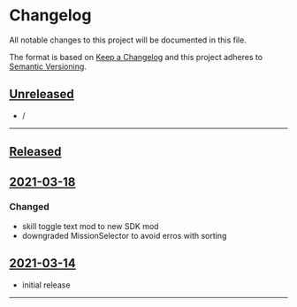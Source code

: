 # Changelog

All notable changes to this project will be documented in this file.

The format is based on [Keep a Changelog][keep a changelog] and this project adheres to [Semantic Versioning][semantic versioning].

## [Unreleased]

- /

---

## [Released]

## [2021-03-18]

### Changed
- skill toggle text mod to new SDK mod
- downgraded MissionSelector to avoid erros with sorting

## [2021-03-14]

- initial release

---

<!-- Links -->

[keep a changelog]: https://keepachangelog.com/
[semantic versioning]: https://semver.org/

<!-- Versions -->

[unreleased]: https://github.com/RLNT/bl2-rlnt-modpack/
[released]: https://github.com/RLNT/bl2-rlnt-modpack/
[2021-03-18]: https://github.com/RLNT/bl2-rlnt-modpack/
[2021-03-14]: https://github.com/RLNT/bl2-rlnt-modpack/
